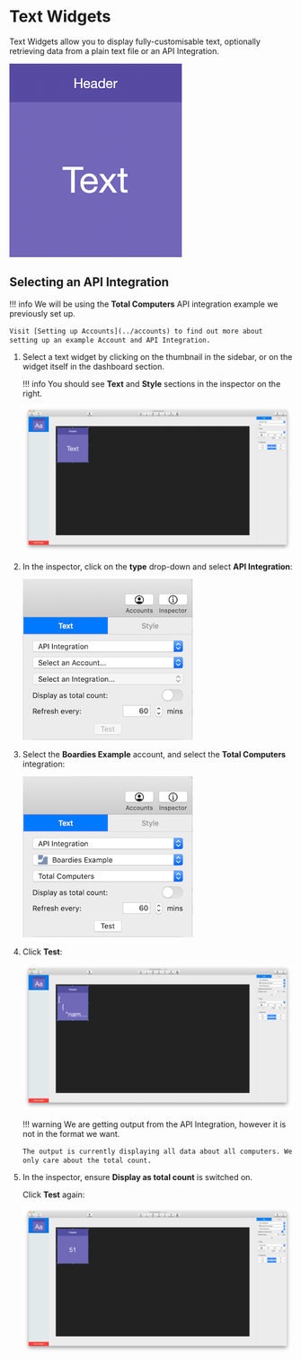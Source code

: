 # Text Widgets

Text Widgets allow you to display fully-customisable text, optionally retrieving data from a plain text file or an API Integration.

![Text](images/text.png)

## Selecting an API Integration

!!! info
    We will be using the **Total Computers** API integration example we previously set up.

    Visit [Setting up Accounts](../accounts) to find out more about setting up an example Account and API Integration.

1.  Select a text widget by clicking on the thumbnail in the sidebar, or on the widget itself in the dashboard section.

    !!! info
        You should see **Text** and **Style** sections in the inspector on the right.

    ![Select](images/text%20select.png)

1.  In the inspector, click on the **type** drop-down and select **API Integration**:

    ![Type](images/text%20type.png)

1.  Select the **Boardies Example** account, and select the **Total Computers** integration:

    ![Integration](images/text%20integration.png)

1.  Click **Test**:

    ![Test](images/text%20test.png)

    !!! warning
        We are getting output from the API Integration, however it is not in the format we want.

        The output is currently displaying all data about all computers. We only care about the total count.

1.  In the inspector, ensure **Display as total count** is switched on.

    Click **Test** again:

    ![Test Total Count](images/text%20test%20total%20count.png)
